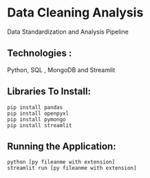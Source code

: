 # Data Cleaning Analysis
Data Standardization and Analysis Pipeline

## Technologies : 
Python, SQL , MongoDB and Streamlit

## Libraries To Install:
    pip install pandas
    pip install openpyxl
    pip install pymongo
    pip install streamlit
    
## Running the Application:
    python [py fileanme with extension]
    streamlit run [py fileanme with extension]
